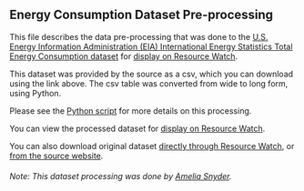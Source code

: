 ## Energy Consumption Dataset Pre-processing
This file describes the data pre-processing that was done to the [U.S. Energy Information Administration (EIA) International Energy Statistics Total Energy Consumption dataset](https://www.eia.gov/beta/international/data/browser/#/?pa=000000001&c=ruvvvvvfvtvnvv1urvvvvfvvvvvvfvvvou20evvvvvvvvvnvvuvs&ct=0&ug=4&vs=INTL.44-2-AFG-QBTU.A&cy=2017&vo=0&v=H&start=1980&end=2017) for [display on Resource Watch](https://resourcewatch.org/data/explore/).

This dataset was provided by the source as a csv, which you can download using the link above. The csv table was converted from wide to long form, using Python.

Please see the [Python script](https://github.com/resource-watch/data-pre-processing/blob/master/ene_033_energy_consumption/ene_033_energy_consumption_processing.py) for more details on this processing.

You can view the processed dataset for [display on Resource Watch](https://resourcewatch.org/data/explore/).

You can also download original dataset [directly through Resource Watch](http://wri-public-data.s3.amazonaws.com/resourcewatch/), or [from the source website](https://www.eia.gov/beta/international/data/browser/#/?pa=000000001&c=ruvvvvvfvtvnvv1urvvvvfvvvvvvfvvvou20evvvvvvvvvnvvuvs&ct=0&ug=4&vs=INTL.44-2-AFG-QBTU.A&cy=2017&vo=0&v=H&start=1980&end=2017).

###### Note: This dataset processing was done by [Amelia Snyder](https://www.wri.org/profile/amelia-snyder).